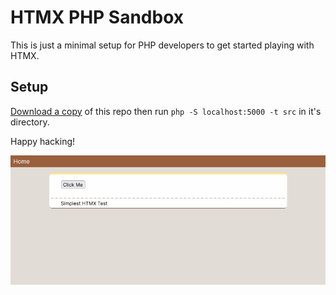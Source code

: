 # HTMX PHP Sandbox

This is just a minimal setup for PHP developers to get started playing with HTMX.

## Setup

[Download a copy](https://codeload.github.com/svandragt/htmx-php-sandbox/zip/refs/heads/main) of this repo then run `php -S localhost:5000 -t src` in it's directory.

Happy hacking!


![a screenshot](.assets/screenshot.png)
